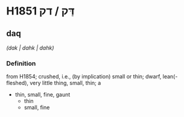 # H1851 דַּק / דק

## daq

_(dak | dahk | dahk)_

### Definition

from H1854; crushed, i.e., (by implication) small or thin; dwarf, lean(-fleshed), very little thing, small, thin; a

- thin, small, fine, gaunt
  - thin
  - small, fine
